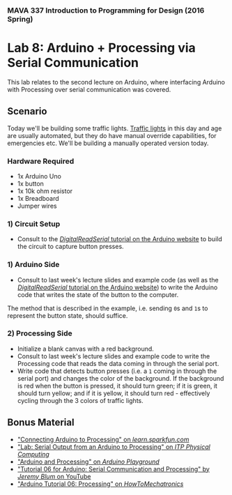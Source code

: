 ### MAVA 337 Introduction to Programming for Design  (2016 Spring)

# Lab 8: Arduino + Processing via Serial Communication

This lab relates to the second lecture on Arduino, where interfacing Arduino with Processing over serial communication was covered.

## Scenario

Today we'll be building some traffic lights. [Traffic lights](https://en.wikipedia.org/wiki/Traffic_light) in this day and age are usually automated, but they do have manual override capabilities, for emergencies etc. We'll be building a manually operated version today.

### Hardware Required

- 1x Arduino Uno
- 1x button
- 1x 10k ohm resistor
- 1x Breadboard
- Jumper wires

### 1) Circuit Setup

- Consult to the [*DigitalReadSerial* tutorial on the Arduino website](http://www.arduino.cc/en/Tutorial/DigitalReadSerial) to build the circuit to capture button presses.

### 1) Arduino Side

- Consult to last week's lecture slides and example code (as well as the [*DigitalReadSerial* tutorial on the Arduino website](http://www.arduino.cc/en/Tutorial/DigitalReadSerial)) to write the Arduino code that writes the state of the button to the computer.
 
The method that is described in the example, i.e. sending `0`s and `1`s to represent the button state, should suffice.

### 2) Processing Side

- Initialize a blank canvas with a red background.
- Consult to last week's lecture slides and example code  to write the Processing code that reads the data coming in through the serial port.
- Write code that detects button presses (i.e. a `1` coming in through the serial port) and changes the color of the background. If the background is red when the button is pressed, it should turn green; if it is green, it should turn yellow; and if it is yellow, it should turn red - effectively cycling through the 3 colors of traffic lights.

## Bonus Material

- ["Connecting Arduino to Processing" on *learn.sparkfun.com*](https://learn.sparkfun.com/tutorials/connecting-arduino-to-processing)
- ["Lab: Serial Output from an Arduino to Processing" on *ITP Physical Computing*](https://itp.nyu.edu/physcomp/labs/labs-serial-communication/serial-output-from-an-arduino/)
- ["Arduino and Processing" on *Arduino Playground*](http://playground.arduino.cc/Interfacing/Processing)
- ["Tutorial 06 for Arduino: Serial Communication and Processing" by *Jeremy Blum* on YouTube](https://youtu.be/g0pSfyXOXj8)
- ["Arduino Tutorial 06: Processing" on *HowToMechatronics*](http://howtomechatronics.com/tutorials/arduino/processing/)
